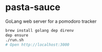 # pasta-sauce
GoLang web server for a pomodoro tracker

```sh
brew install golang dep direnv
dep ensure
./run.sh
# Open http://localhost:3000
```
